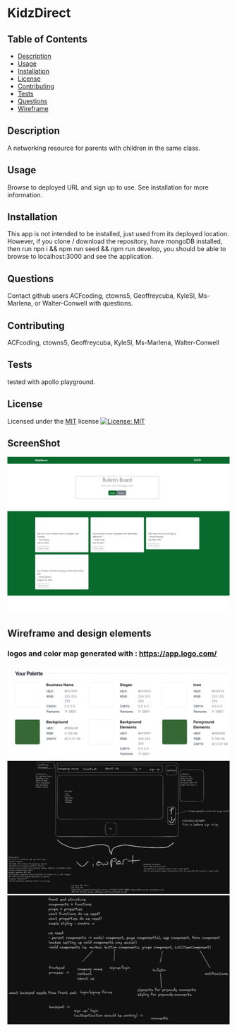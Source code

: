 # KidzDirect

## Table of Contents

- [Description](#Description)
- [Usage](#Usage)
- [Installation](#Installation)
- [License](#License)
- [Contributing](#Contributing)
- [Tests](#Tests)
- [Questions](#Questions)
- [Wireframe](#Wireframe)

## Description

A networking resource for parents with children in the same class.

## Usage

Browse to deployed URL and sign up to use. See installation for more information.

## Installation

This app is not intended to be installed, just used from its deployed location. However, if you clone / download the repository, have mongoDB installed, then run npn i && npm run seed && npm run develop, you should be able to browse to localhost:3000 and see the application.

## Questions

Contact github users ACFcoding, ctowns5, Geoffreycuba, KyleSl, Ms-Marlena, or Walter-Conwell with questions.

## Contributing

ACFcoding, ctowns5, Geoffreycuba, KyleSl, Ms-Marlena, Walter-Conwell

## Tests

tested with apollo playground.

## License

Licensed under the [MIT](https://opensource.org/licenses/MIT) license
[![License: MIT](https://img.shields.io/badge/License-MIT-yellow.svg)](https://opensource.org/licenses/MIT)

## ScreenShot

![screenshot](screenshot.png)

## Wireframe and design elements

### logos and color map generated with : https://app.logo.com/
![colors](Logo_Colors.png)
![Project wireframe](image.png)
![Brainmap - DarkMode](image-2.png)
